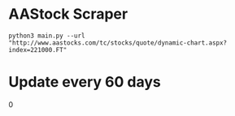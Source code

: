 # AAStock Scraper
```
python3 main.py --url "http://www.aastocks.com/tc/stocks/quote/dynamic-chart.aspx?index=221000.FT"
```

# Update every 60 days
0